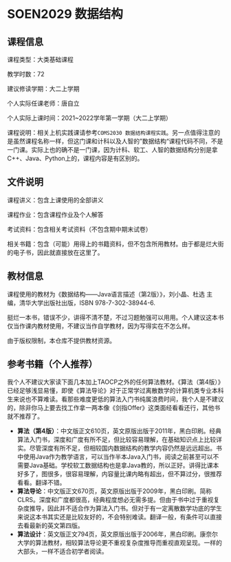 # SOEN2029 数据结构

## 课程信息

课程类型：大类基础课程

教学时数：72

建议修读学期：大二上学期

个人实际任课老师：唐自立

个人实际上课时间：2021~2022学年第一学期（大二上学期）

课程说明：相关上机实践课请参考`COMS2030 数据结构课程实践`。另一点值得注意的是虽然课程名称一样，但这门课和计科以及人智的”数据结构“课程代码不同，不是一门课。实际上也的确不是一门课，因为计科、软工、人智的数据结构分别是拿C++、Java、Python上的，课程内容是有区别的。

## 文件说明

课程讲义：包含上课使用的全部讲义

课程作业：包含课程作业及个人解答

考试资料：包含相关考试资料（不包含期中期末试卷）

相关书籍：包含（可能）用得上的书籍资料，但不包含所用教材。由于都是烂大街的电子书，因此就直接放在这里了。

## 教材信息

课程使用的教材为《数据结构——Java语言描述（第2版）》，刘小晶、杜选 主编，清华大学出版社出版，ISBN 978-7-302-38944-6.

挺烂一本书，错误不少，讲得不清不楚，不过习题勉强可以用用。个人建议这本书仅当作课内教材使用，不建议当作自学教材，因为写得实在不怎么样。

由于版权限制，本仓库不提供教材资源。

## 参考书籍（个人推荐）

我个人不建议大家读下面几本加上TAOCP之外的任何算法教材。《算法（第4版）》已经足够浅显易懂，即使《算法导论》对于正常学过离散数学的计算机类专业本科生来说也不算难读。看那些难度更低的算法入门书纯属浪费时间，我个人是不建议的，除非你马上要去找工作拿一两本像《剑指Offer》这类面经看看还行，其他书就不推荐了。

- **算法（第4版）**：中文版正文610页，英文原版出版于2011年，黑白印刷。经典算法入门书，深度和广度有所不足，但比较容易理解，在基础知识点上比较详实。尽管深度有所不足，但相较国内数据结构的教学内容仍然是远远超出。书中使用Java作为教学语言，可以当作半本Java入门书，阅读之前甚至可以不需要Java基础。学校软工数据结构也是拿Java教的，所以正好。讲得比课本好多了，图很多，很容易理解，内容量比课内略有超出，但不算过分，很推荐看看。翻译不错。
- **算法导论**：中文版正文670页，英文原版出版于2009年，黑白印刷。简称CLRS。深度和广度都很高，经典程度想必无需多提。但由于书中过于重视复杂度推导，因此并不适合作为算法入门书。但对于有一定离散数学功底的学生来说这本书其实还是比较友好的，不会特别难读。翻译一般，有条件可以直接去看最新的英文第四版。
- **算法设计**：英文版正文794页，英文原版出版于2006年，黑白印刷。康奈尔大学的算法教材，相较算法导论更不重视复杂度推导而重视直观呈现。一样的大部头，一样不适合初学者阅读。

